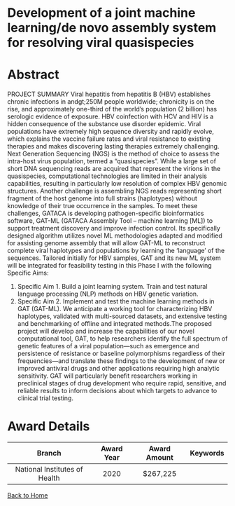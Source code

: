 
Development of a joint machine learning/de novo assembly system for resolving viral quasispecies
================================================================================================

# Abstract


PROJECT SUMMARY
Viral hepatitis from hepatitis B (HBV) establishes chronic infections in andgt;250M people worldwide; chronicity is
on the rise, and approximately one-third of the world’s population (2 billion) has serologic evidence of
exposure. HBV coinfection with HCV and HIV is a hidden consequence of the substance use disorder
epidemic. Viral populations have extremely high sequence diversity and rapidly evolve, which explains the
vaccine failure rates and viral resistance to existing therapies and makes discovering lasting therapies
extremely challenging. Next Generation Sequencing (NGS) is the method of choice to assess the intra-host
virus population, termed a “quasispecies”. While a large set of short DNA sequencing reads are acquired that
represent the virions in the quasispecies, computational technologies are limited in their analysis capabilities,
resulting in particularly low resolution of complex HBV genomic structures. Another challenge is assembling
NGS reads representing short fragment of the host genome into full strains (haplotypes) without knowledge of
their true occurrence in the samples. To meet these challenges, GATACA is developing pathogen-specific
bioinformatics software, GAT-ML (GATACA Assembly Tool – machine learning [ML]) to support treatment
discovery and improve infection control. Its specifically designed algorithm utilizes novel ML methodologies
adapted and modified for assisting genome assembly that will allow GAT-ML to reconstruct complete viral
haplotypes and populations by learning the ‘language’ of the sequences. Tailored initially for HBV samples,
GAT and its new ML system will be integrated for feasibility testing in this Phase I with the following Specific
Aims:
1. Specific Aim 1. Build a joint learning system. Train and test natural language processing (NLP) methods on
HBV genetic variation.
2. Specific Aim 2. Implement and test the machine learning methods in GAT (GAT-ML).
We anticipate a working tool for characterizing HBV haplotypes, validated with multi-sourced datasets, and
extensive testing and benchmarking of offline and integrated methods.The proposed project will develop and increase the capabilities of our novel computational tool, GAT, to help
researchers identify the full spectrum of genetic features of a viral population—such as emergence and
persistence of resistance or baseline polymorphisms regardless of their frequencies—and translate these
findings to the development of new or improved antiviral drugs and other applications requiring high analytic
sensitivity. GAT will particularly benefit researchers working in preclinical stages of drug development who
require rapid, sensitive, and reliable results to inform decisions about which targets to advance to clinical trial
testing.  

# Award Details

|Branch|Award Year|Award Amount|Keywords|
| :---: | :---: | :---: | :---: |
|National Institutes of Health|2020|$267,225||
  
  


[Back to Home](https://github.com/chrischow/dod_sbir_awards#2388)
